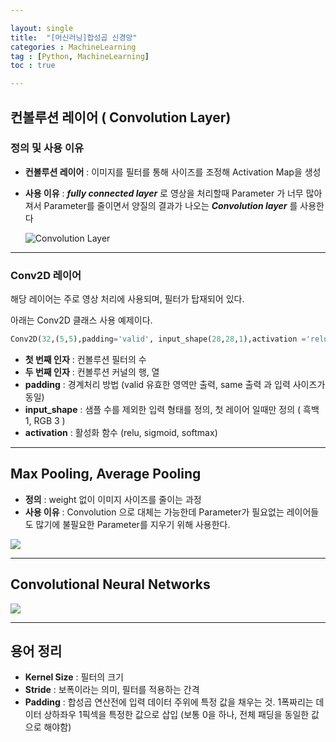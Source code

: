 ```yaml
---

layout: single
title:  "[머신러닝]합성곱 신경망"
categories : MachineLearning
tag : [Python, MachineLearning]
toc : true

---
```


## 컨볼루션 레이어 ( Convolution Layer)

### 정의 및 사용 이유

* __컨볼루션 레이어__ : 이미지를 필터를 통해 사이즈를 조정해 Activation Map을 생성

* __사용 이유__ : ___fully connected layer___ 로 영상을 처리할때 Parameter 가 너무 많아져서 Parameter를 줄이면서 양질의 결과가 나오는 ___Convolution layer___ 를 사용한다

  ![Convolution Layer](https://www.researchgate.net/profile/Hiromu-Yakura/publication/323792694/figure/fig1/AS:615019968475136@1523643595196/Outline-of-the-convolutional-layer.png)

---

### Conv2D 레이어

해당 레이어는 주로 영상 처리에 사용되며, 필터가 탑재되어 있다.

아래는 Conv2D 클래스 사용 예제이다.

```python
Conv2D(32,(5,5),padding='valid', input_shape(28,28,1),activation ='relu')
```

* __첫 번째 인자__ : 컨볼루션 필터의 수
* __두 번째 인자__ : 컨볼루션 커널의 행, 열
* __padding__ : 경계처리 방법 (valid 유효한 영역만 출력, same 출력 과 입력 사이즈가 동일)
* __input_shape__ : 샘플 수를 제외한 입력 형태를 정의, 첫 레이어 일때만 정의 ( 흑백 1, RGB 3 )
* __activation__ : 활성화 함수 (relu, sigmoid, softmax)

---

## Max Pooling, Average Pooling

* __정의__ : weight 없이 이미지 사이즈를 줄이는 과정
* __사용 이유__ : Convolution 으로 대체는 가능한데 Parameter가 필요없는 레이어들도 많기에 불필요한 Parameter를 지우기 위해 사용한다.

![](https://www.researchgate.net/publication/333593451/figure/fig2/AS:765890261966848@1559613876098/Illustration-of-Max-Pooling-and-Average-Pooling-Figure-2-above-shows-an-example-of-max.png)

---

## Convolutional Neural Networks

![](https://production-media.paperswithcode.com/method_collections/cnn.jpeg)

---

## 용어 정리

* __Kernel Size__ : 필터의 크기
* __Stride__ : 보폭이라는 의미, 필터를 적용하는 간격
* __Padding__ : 합성곱 연산전에 입력 데이터 주위에 특정 값을 채우는 것. 1폭짜리는 데이터 상하좌우 1픽섹을 특정한 값으로 삽입 (보통 0을 하나, 전체 패딩을 동일한 값으로 해야함)





